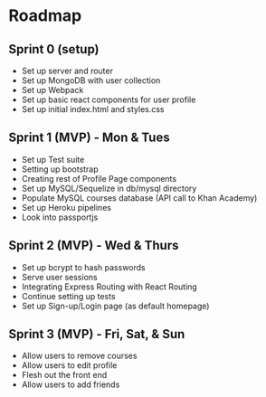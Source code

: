 # Roadmap

## Sprint 0 (setup)

- Set up server and router
- Set up MongoDB with user collection
- Set up Webpack
- Set up basic react components for user profile
- Set up initial index.html and styles.css

## Sprint 1 (MVP) - Mon & Tues

- Set up Test suite
- Setting up bootstrap
- Creating rest of Profile Page components
- Set up MySQL/Sequelize in db/mysql directory
- Populate MySQL courses database (API call to Khan Academy)
- Set up Heroku pipelines
- Look into passportjs

## Sprint 2 (MVP) - Wed & Thurs

- Set up bcrypt to hash passwords
- Serve user sessions
- Integrating Express Routing with React Routing
- Continue setting up tests
- Set up Sign-up/Login page (as default homepage)

## Sprint 3 (MVP) - Fri, Sat, & Sun

- Allow users to remove courses
- Allow users to edit profile
- Flesh out the front end
- Allow users to add friends
